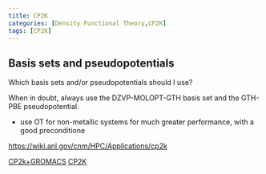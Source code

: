 ```yaml
---
title: CP2K
categories: [Density Functional Theory,CP2K]
tags: [CP2K]
---
```


## Basis sets and pseudopotentials
Which basis sets and/or pseudopotentials should I use?

When in doubt, always use the DZVP-MOLOPT-GTH basis set and the GTH-PBE pseudopotential.

- use OT for non-metallic systems for much greater performance, with a good preconditione

https://wiki.anl.gov/cnm/HPC/Applications/cp2k

[CP2k+GROMACS](https://docs.bioexcel.eu/qmmm_bpg/en/main/index.html)
[CP2K](https://www.cp2k.org/exercises:2018_uzh_cmest:faq)
